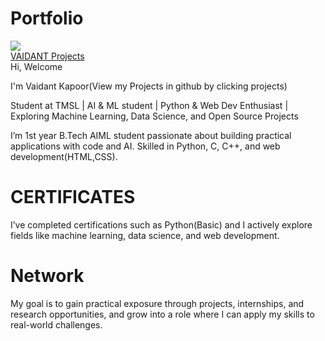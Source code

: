 # Portfolio

<!DOCTYPE html>
<html lang en>
    
<html>

<body >
<img src="https://share.google/images/tsHMuH5jPrHoRvyQf"></img>
<div class="logo" ><span class="s"></span>
    <span class="I"></span>
<div class="about">
    <a href="www.linkedin.com/invaidant-kapoor-4b51b8371
">VAIDANT
        </a><a href="https://github.com/" class="project">
        <span class="project">Projects</span>
    </a>
    </div>

</div>

</div>
<div class="body1">
<span class="HI">Hi,</span> 
<span class="Welcome">Welcome</span> 
<p>I'm Vaidant Kapoor(View my Projects in github by clicking projects) </p>  
<p >Student at TMSL | AI & ML student | Python & Web Dev Enthusiast | Exploring Machine Learning, Data Science, and Open Source Projects</p>
<P class="INTRO">I’m 1st year B.Tech AIML student passionate about building practical applications with code and AI.
Skilled in Python, C, C++, and web development(HTML,CSS).
</P>
<h1>CERTIFICATES</h1>
<p class="INTRO">I’ve completed certifications such as Python(Basic) and I actively explore fields like machine learning, data science, and web development. 
    </p>
<h1>Network</h1>
    <p class="INTRO">
    My goal is to gain practical exposure through projects, internships, and research opportunities, and grow into a role where I can apply my skills to real-world challenges.

</p>


</div>


</body>

</html>
